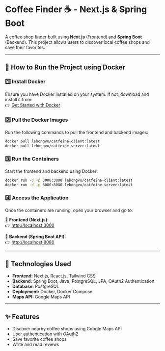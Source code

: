 # Coffee Finder ☕ - Next.js & Spring Boot  

A coffee shop finder built using **Next.js** (Frontend) and **Spring Boot** (Backend). This project allows users to discover local coffee shops and save their favorites.

---

## 🚀 How to Run the Project using Docker  

### 1️⃣ Install Docker  
Ensure you have Docker installed on your system. If not, download and install it from:  
👉 [Get Started with Docker](https://www.docker.com/get-started/)  

### 2️⃣ Pull the Docker Images  
Run the following commands to pull the frontend and backend images:

```sh
docker pull lehongvu/catfeine-client:latest  
docker pull lehongvu/catfeine-server:latest  
```

### 3️⃣ Run the Containers  
Start the frontend and backend using Docker:

```sh
docker run -d -p 3000:3000 lehongvu/catfeine-client:latest  
docker run -d -p 8080:8080 lehongvu/catfeine-server:latest  
```

### 4️⃣ Access the Application  
Once the containers are running, open your browser and go to:

🔗 **Frontend (Next.js):**  
👉 [http://localhost:3000](http://localhost:3000)  

🔗 **Backend (Spring Boot API):**  
👉 [http://localhost:8080](http://localhost:8080)  

---

## 🔧 Technologies Used  

- **Frontend:** Next.js, React.js, Tailwind CSS  
- **Backend:** Spring Boot, Java, PostgreSQL, JPA, OAuth2 Authentication  
- **Database:** PostgreSQL  
- **Deployment:** Docker, Docker Compose  
- **Maps API:** Google Maps API  

---

## ✨ Features  

- Discover nearby coffee shops using Google Maps API  
- User authentication with OAuth2  
- Save favorite coffee shops  
- Write and read reviews  

